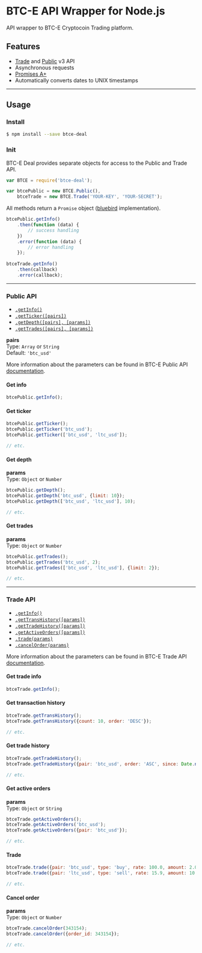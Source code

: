 # BTC-E API Wrapper for Node.js
API wrapper to BTC-E Cryptocoin Trading platform.

## Features

  * [Trade](https://btc-e.com/api/documentation) and [Public](https://btc-e.com/api/3/documentation) v3 API
  * Asynchronous requests
  * [Promises A+](http://promisesaplus.com)
  * Automatically converts dates to UNIX timestamps

<hr>

## Usage

### Install

```bash
$ npm install --save btce-deal
```

### Init
BTC-E Deal provides separate objects for access to the Public and Trade API.

```javascript
var BTCE = require('btce-deal');

var btcePublic = new BTCE.Public(),
    btceTrade = new BTCE.Trade('YOUR-KEY', 'YOUR-SECRET');
```
All methods return a `Promise` object ([bluebird](https://github.com/petkaantonov/bluebird) implementation).
```javascript
btcePublic.getInfo()
    .then(function (data) {
        // success handling
    })
    .error(function (data) {
        // error handling
    });
    
btceTrade.getInfo()
    .then(callback)
    .error(callback);
```

<hr>

### Public API
* [`.getInfo()`](#get-info)
* [`.getTicker([pairs])`](#get-ticker)
* [`.getDepth([pairs], [params])`](#get-depth)
* [`.getTrades([pairs], [params])`](#get-trades)

**pairs**  
Type: `Array` or `String`  
Default: `'btc_usd'`

More information about the parameters can be found in BTC-E Public API [documentation](https://btc-e.com/api/3/documentation).

#### Get info
```javascript
btcePublic.getInfo();
```

#### Get ticker
```javascript
btcePublic.getTicker();
btcePublic.getTicker('btc_usd');
btcePublic.getTicker(['btc_usd', 'ltc_usd']);

// etc.
```
#### Get depth
**params**  
Type: `Object` or `Number`
```javascript
btcePublic.getDepth();
btcePublic.getDepth('btc_usd', {limit: 10});
btcePublic.getDepth(['btc_usd', 'ltc_usd'], 10);

// etc.
```
#### Get trades
**params**  
Type: `Object` or `Number`
```javascript
btcePublic.getTrades();
btcePublic.getTrades('btc_usd', 2);
btcePublic.getTrades(['btc_usd', 'ltc_usd'], {limit: 2});

// etc.
```

<hr>

### Trade API
* [`.getInfo()`](#get-trade-info)
* [`.getTransHistory([params])`](#get-transaction-history)
* [`.getTradeHistory([params])`](#get-trade-history)
* [`.getActiveOrders([params])`](#get-active-orders)
* [`.trade(params)`](#trade)
* [`.cancelOrder(params)`](#cancel-order)

More information about the parameters can be found in BTC-E Trade API [documentation](https://btc-e.com/api/documentation).

#### Get trade info
```javascript
btceTrade.getInfo();
```

#### Get transaction history
```javascript
btceTrade.getTransHistory();
btceTrade.getTransHistory({count: 10, order: 'DESC'});

// etc.
```
#### Get trade history
```javascript
btceTrade.getTradeHistory();
btceTrade.getTradeHistory({pair: 'btc_usd', order: 'ASC', since: Date.now()});

// etc.
```

#### Get active orders
**params**  
Type: `Object` or `String`
```javascript
btceTrade.getActiveOrders();
btceTrade.getActiveOrders('btc_usd');
btceTrade.getActiveOrders({pair: 'btc_usd'});

// etc.
```

#### Trade
```javascript
btceTrade.trade({pair: 'btc_usd', type: 'buy', rate: 100.0, amount: 2.0});
btceTrade.trade({pair: 'ltc_usd', type: 'sell', rate: 15.9, amount: 10.7});

// etc.
```

#### Cancel order
**params**  
Type: `Object` or `Number`
```javascript
btceTrade.cancelOrder(343154);
btceTrade.cancelOrder({order_id: 343154});

// etc.
```
